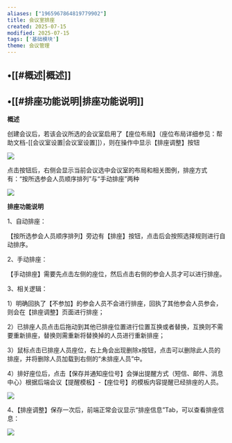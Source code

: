 ```yaml
---
aliases: ["1965967864819779902"]
title: 会议室排座
created: 2025-07-15
modified: 2025-07-15
tags: ['基础模块']
theme: 会议管理
---
```


## •[[#概述|概述]]

## •[[#排座功能说明|排座功能说明]]

**概述**

创建会议后，若该会议所选的会议室启用了【座位布局】（座位布局详细参见：帮助文档-[[会议室设置|会议室设置]]），则在操作中显示【排座调整】按钮

![](fec369efa176a15a67dabc6c82728b21.jpg)

点击按钮后，右侧会显示当前会议选中会议室的布局和相关图例，排座方式有：“按所选参会人员顺序排列”与“手动排座”两种

![](c089903c824779de6799262e09d5caa9.jpg)

**排座功能说明**

1、自动排座：

【按所选参会人员顺序排列】旁边有【排座】按钮，点击后会按照选择规则进行自动排序。

2、手动排座：

【手动排座】需要先点击左侧的座位，然后点击右侧的参会人员才可以进行排座。

3、相关逻辑：

1）明确回执了【不参加】的参会人员不会进行排座，回执了其他参会人员参会，则会在【排座调整】页面进行排座；

2）已排座人员点击后拖动到其他已排座位置进行位置互换或者替换，互换则不需要重新排座，替换则需重新将替换掉的人员进行重新排座；

3）鼠标点击已排座人员座位，右上角会出现删除x按钮，点击可以删除此人员的排座，并将删除人员加载到右侧的“未排座人员”中。

4）排好座位后，点击【保存并通知座位号】会弹出提醒方式（短信、邮件、消息中心）根据后端会议【提醒模板】-【座位号】的模板内容提醒已经排座的人员。

![](1e5f973d47f82be685272e6c385ccc46.jpg)

4、【排座调整】保存一次后，前端正常会议显示“排座信息”Tab，可以查看排座信息：

![](5e88816ef1941ff439ee00eb3257aede.jpg)